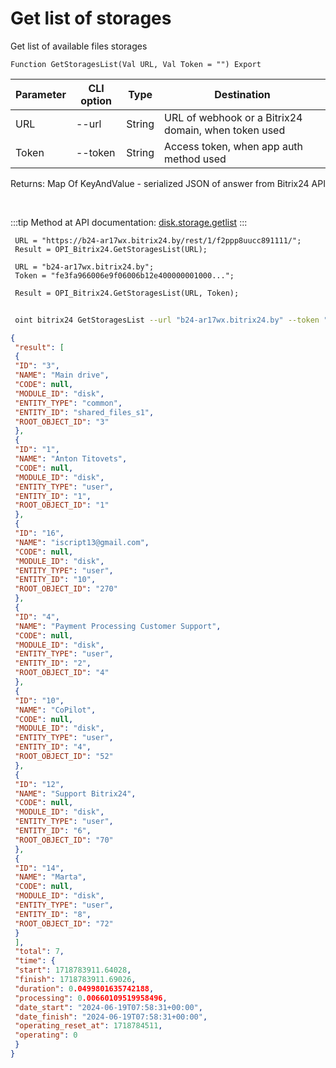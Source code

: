 ﻿---
sidebar_position: 1
---

# Get list of storages
 Get list of available files storages



`Function GetStoragesList(Val URL, Val Token = "") Export`

 | Parameter | CLI option | Type | Destination |
 |-|-|-|-|
 | URL | --url | String | URL of webhook or a Bitrix24 domain, when token used |
 | Token | --token | String | Access token, when app auth method used |

 
 Returns: Map Of KeyAndValue - serialized JSON of answer from Bitrix24 API

<br/>

:::tip
Method at API documentation: [disk.storage.getlist](https://dev.1c-bitrix.ru/rest_help/disk/storage/disk_storage_getlist.php)
:::
<br/>


```bsl title="Code example"
 URL = "https://b24-ar17wx.bitrix24.by/rest/1/f2ppp8uucc891111/";
 Result = OPI_Bitrix24.GetStoragesList(URL);
 
 URL = "b24-ar17wx.bitrix24.by";
 Token = "fe3fa966006e9f06006b12e400000001000...";
 
 Result = OPI_Bitrix24.GetStoragesList(URL, Token);
```
	


```sh title="CLI command example"
 
 oint bitrix24 GetStoragesList --url "b24-ar17wx.bitrix24.by" --token "b9df7366006e9f06006b12e400000001000..."

```

```json title="Result"
{
 "result": [
 {
 "ID": "3",
 "NAME": "Main drive",
 "CODE": null,
 "MODULE_ID": "disk",
 "ENTITY_TYPE": "common",
 "ENTITY_ID": "shared_files_s1",
 "ROOT_OBJECT_ID": "3"
 },
 {
 "ID": "1",
 "NAME": "Anton Titovets",
 "CODE": null,
 "MODULE_ID": "disk",
 "ENTITY_TYPE": "user",
 "ENTITY_ID": "1",
 "ROOT_OBJECT_ID": "1"
 },
 {
 "ID": "16",
 "NAME": "iscript13@gmail.com",
 "CODE": null,
 "MODULE_ID": "disk",
 "ENTITY_TYPE": "user",
 "ENTITY_ID": "10",
 "ROOT_OBJECT_ID": "270"
 },
 {
 "ID": "4",
 "NAME": "Payment Processing Customer Support",
 "CODE": null,
 "MODULE_ID": "disk",
 "ENTITY_TYPE": "user",
 "ENTITY_ID": "2",
 "ROOT_OBJECT_ID": "4"
 },
 {
 "ID": "10",
 "NAME": "CoPilot",
 "CODE": null,
 "MODULE_ID": "disk",
 "ENTITY_TYPE": "user",
 "ENTITY_ID": "4",
 "ROOT_OBJECT_ID": "52"
 },
 {
 "ID": "12",
 "NAME": "Support Bitrix24",
 "CODE": null,
 "MODULE_ID": "disk",
 "ENTITY_TYPE": "user",
 "ENTITY_ID": "6",
 "ROOT_OBJECT_ID": "70"
 },
 {
 "ID": "14",
 "NAME": "Marta",
 "CODE": null,
 "MODULE_ID": "disk",
 "ENTITY_TYPE": "user",
 "ENTITY_ID": "8",
 "ROOT_OBJECT_ID": "72"
 }
 ],
 "total": 7,
 "time": {
 "start": 1718783911.64028,
 "finish": 1718783911.69026,
 "duration": 0.0499801635742188,
 "processing": 0.00660109519958496,
 "date_start": "2024-06-19T07:58:31+00:00",
 "date_finish": "2024-06-19T07:58:31+00:00",
 "operating_reset_at": 1718784511,
 "operating": 0
 }
}
```
